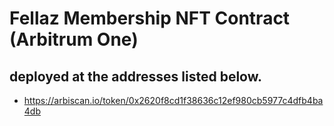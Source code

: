 # Fellaz Membership NFT Contract (Arbitrum One)
##  deployed at the addresses listed below.
* https://arbiscan.io/token/0x2620f8cd1f38636c12ef980cb5977c4dfb4ba4db


